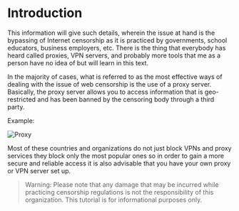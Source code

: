 # Introduction

This information will give such details, wherein the issue at hand is the bypassing of Internet censorship as it is practiced by governments, school educators, business employers, etc. There is the thing that everybody has heard called proxies, VPN servers, and probably more tools that me as a person have no idea of but will learn in this text.

In the majority of cases, what is referred to as the most effective ways of dealing with the issue of web censorship is the use of a proxy server. Basically, the proxy server allows you to access information that is geo-restricted and has been banned by the censoring body through a third party.

Example:

![Proxy](https://i.ibb.co/SmFnVXD/Untitled-2024-11-16-1108.png)

Most of these countries and organizations do not just block VPNs and proxy services they block only the most popular ones so in order to gain a more secure and reliable access it is also advisable that you have your own proxy or VPN server set up.

> Warning: Please note that any damage that may be incurred while practicing censorship regulations is not the responsibility of this organization. This tutorial is for informational purposes only.
